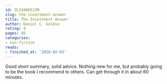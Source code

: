 ```yaml
---
id: OL24466513M
slug: the-investment-answer
title: The Investment Answer
author: Daniel C. Goldie
rating: 4
pages: 85
categories:
- non-fiction
reads:
- finished_at: '2018-02-03'
---
```

Good short summary, solid advice. Nothing new for me, but probably going to be the book I recommend to others. Can get through it in about 60 minutes.
